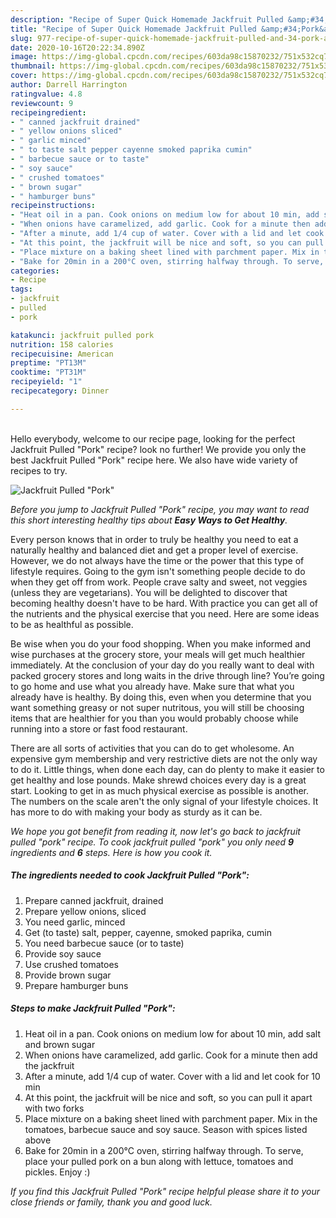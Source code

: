 ```yaml
---
description: "Recipe of Super Quick Homemade Jackfruit Pulled &amp;#34;Pork&amp;#34;"
title: "Recipe of Super Quick Homemade Jackfruit Pulled &amp;#34;Pork&amp;#34;"
slug: 977-recipe-of-super-quick-homemade-jackfruit-pulled-and-34-pork-and-34
date: 2020-10-16T20:22:34.890Z
image: https://img-global.cpcdn.com/recipes/603da98c15870232/751x532cq70/jackfruit-pulled-pork-recipe-main-photo.jpg
thumbnail: https://img-global.cpcdn.com/recipes/603da98c15870232/751x532cq70/jackfruit-pulled-pork-recipe-main-photo.jpg
cover: https://img-global.cpcdn.com/recipes/603da98c15870232/751x532cq70/jackfruit-pulled-pork-recipe-main-photo.jpg
author: Darrell Harrington
ratingvalue: 4.8
reviewcount: 9
recipeingredient:
- " canned jackfruit drained"
- " yellow onions sliced"
- " garlic minced"
- " to taste salt pepper cayenne smoked paprika cumin"
- " barbecue sauce or to taste"
- " soy sauce"
- " crushed tomatoes"
- " brown sugar"
- " hamburger buns"
recipeinstructions:
- "Heat oil in a pan. Cook onions on medium low for about 10 min, add salt and brown sugar"
- "When onions have caramelized, add garlic. Cook for a minute then add the jackfruit"
- "After a minute, add 1/4 cup of water. Cover with a lid and let cook for 10 min"
- "At this point, the jackfruit will be nice and soft, so you can pull it apart with two forks"
- "Place mixture on a baking sheet lined with parchment paper. Mix in the tomatoes, barbecue sauce and soy sauce. Season with spices listed above"
- "Bake for 20min in a 200°C oven, stirring halfway through. To serve, place your pulled pork on a bun along with lettuce, tomatoes and pickles. Enjoy :)"
categories:
- Recipe
tags:
- jackfruit
- pulled
- pork

katakunci: jackfruit pulled pork 
nutrition: 158 calories
recipecuisine: American
preptime: "PT13M"
cooktime: "PT31M"
recipeyield: "1"
recipecategory: Dinner

---
```

<br>
Hello everybody, welcome to our recipe page, looking for the perfect Jackfruit Pulled &#34;Pork&#34; recipe? look no further! We provide you only the best Jackfruit Pulled &#34;Pork&#34; recipe here. We also have wide variety of recipes to try.
<br>


![Jackfruit Pulled &#34;Pork&#34;](https://img-global.cpcdn.com/recipes/603da98c15870232/751x532cq70/jackfruit-pulled-pork-recipe-main-photo.jpg)

<i>Before you jump to Jackfruit Pulled &#34;Pork&#34; recipe, you may want to read this short interesting healthy tips about <strong>Easy Ways to Get Healthy</strong>.</i>

Every person knows that in order to truly be healthy you need to eat a naturally healthy and balanced diet and get a proper level of exercise. However, we do not always have the time or the power that this type of lifestyle requires. Going to the gym isn't something people decide to do when they get off from work. People crave salty and sweet, not veggies (unless they are vegetarians). You will be delighted to discover that becoming healthy doesn't have to be hard. With practice you can get all of the nutrients and the physical exercise that you need. Here are some ideas to be as healthful as possible.

Be wise when you do your food shopping. When you make informed and wise purchases at the grocery store, your meals will get much healthier immediately. At the conclusion of your day do you really want to deal with packed grocery stores and long waits in the drive through line? You’re going to go home and use what you already have. Make sure that what you already have is healthy. By doing this, even when you determine that you want something greasy or not super nutritous, you will still be choosing items that are healthier for you than you would probably choose while running into a store or fast food restaurant.

There are all sorts of activities that you can do to get wholesome. An expensive gym membership and very restrictive diets are not the only way to do it. Little things, when done each day, can do plenty to make it easier to get healthy and lose pounds. Make shrewd choices every day is a great start. Looking to get in as much physical exercise as possible is another. The numbers on the scale aren't the only signal of your lifestyle choices. It has more to do with making your body as sturdy as it can be. 


<i>We hope you got benefit from reading it, now let's go back to jackfruit pulled &#34;pork&#34; recipe. To cook jackfruit pulled &#34;pork&#34; you only need <strong>9</strong> ingredients and <strong>6</strong> steps. Here is how you cook it.
</i>

##### The ingredients needed to cook Jackfruit Pulled &#34;Pork&#34;:

1. Prepare  canned jackfruit, drained
1. Prepare  yellow onions, sliced
1. You need  garlic, minced
1. Get  (to taste) salt, pepper, cayenne, smoked paprika, cumin
1. You need  barbecue sauce (or to taste)
1. Provide  soy sauce
1. Use  crushed tomatoes
1. Provide  brown sugar
1. Prepare  hamburger buns


##### Steps to make Jackfruit Pulled &#34;Pork&#34;:

1. Heat oil in a pan. Cook onions on medium low for about 10 min, add salt and brown sugar
1. When onions have caramelized, add garlic. Cook for a minute then add the jackfruit
1. After a minute, add 1/4 cup of water. Cover with a lid and let cook for 10 min
1. At this point, the jackfruit will be nice and soft, so you can pull it apart with two forks
1. Place mixture on a baking sheet lined with parchment paper. Mix in the tomatoes, barbecue sauce and soy sauce. Season with spices listed above
1. Bake for 20min in a 200°C oven, stirring halfway through. To serve, place your pulled pork on a bun along with lettuce, tomatoes and pickles. Enjoy :)


<i>If you find this Jackfruit Pulled &#34;Pork&#34; recipe helpful please share it to your close friends or family, thank you and good luck.</i>

